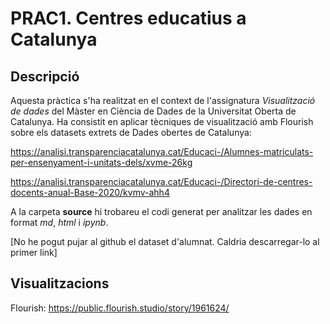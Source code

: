 # PRAC1. Centres educatius a Catalunya

## Descripció
Aquesta pràctica s'ha realitzat en el context de l'assignatura *Visualització de dades* del Màster en Ciència de Dades de la Universitat Oberta de Catalunya. Ha consistit en aplicar tècniques de visualització amb Flourish sobre els datasets  extrets de Dades obertes de Catalunya:

https://analisi.transparenciacatalunya.cat/Educaci-/Alumnes-matriculats-per-ensenyament-i-unitats-dels/xvme-26kg

https://analisi.transparenciacatalunya.cat/Educaci-/Directori-de-centres-docents-anual-Base-2020/kvmv-ahh4

A la carpeta **source** hi trobareu el codi generat per analitzar les dades en format *md*, *html* i *ipynb*.

[No he pogut pujar al github el dataset d'alumnat. Caldria descarregar-lo al primer link]

## Visualitzacions

Flourish: https://public.flourish.studio/story/1961624/


